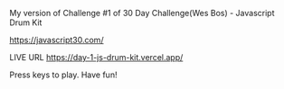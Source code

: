 My version of Challenge #1 of 30 Day Challenge(Wes Bos) - Javascript Drum Kit

https://javascript30.com/

LIVE URL https://day-1-js-drum-kit.vercel.app/

Press keys to play. Have fun!
